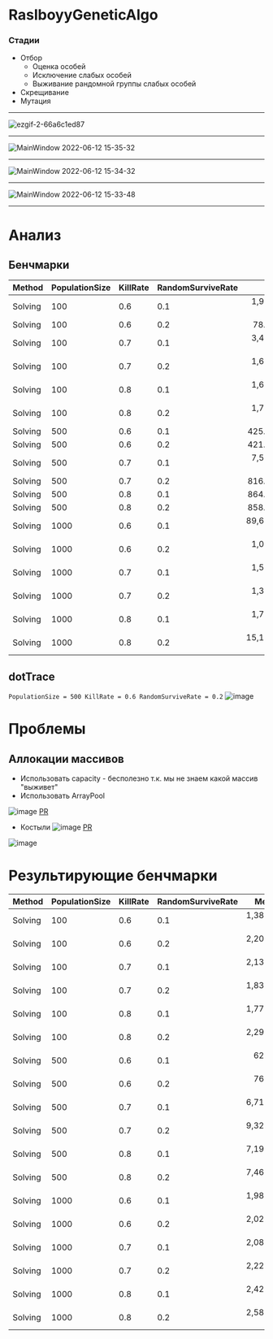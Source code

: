 # RaslboyyGeneticAlgo

### Стадии
- Отбор
    - Оценка особей
    - Исключение слабых особей
    - Выживание рандомной группы слабых особей
- Скрещивание
- Мутация

--------
![ezgif-2-66a6c1ed87](https://user-images.githubusercontent.com/33222839/169855987-87ace248-5cee-413d-af0c-09acd9d89796.gif)

--------

![MainWindow 2022-06-12 15-35-32](https://user-images.githubusercontent.com/33222839/173233630-4231bd09-6cbe-48fb-a82e-0775e84af360.gif)

--------

![MainWindow 2022-06-12 15-34-32](https://user-images.githubusercontent.com/33222839/173233662-c7a43ec7-4669-4313-aff4-ceb3123a4acf.gif)

--------

![MainWindow 2022-06-12 15-33-48](https://user-images.githubusercontent.com/33222839/173233680-9ba64186-9e8d-4a30-bd49-87228c2341ef.gif)

--------

# Анализ
## Бенчмарки
|  Method | PopulationSize | KillRate | RandomSurviveRate |         Mean |          Error |         StdDev |       Median |    Gen 0 |    Gen 1 | Allocated |
|-------- |--------------- |--------- |------------------ |-------------:|---------------:|---------------:|-------------:|---------:|---------:|----------:|
| Solving |            100 |      0.6 |               0.1 |  1,944.63 us |      49.198 us |      29.277 us |  1,954.30 us |        - |        - |    440 KB |
| Solving |            100 |      0.6 |               0.2 |     78.99 us |       2.500 us |       1.654 us |     79.21 us |  12.0850 |        - |     49 KB |
| Solving |            100 |      0.7 |               0.1 |  3,416.55 us |     357.312 us |     236.340 us |  3,325.30 us |        - |        - |    345 KB |
| Solving |            100 |      0.7 |               0.2 |  1,696.69 us |     152.026 us |     100.556 us |  1,662.90 us |        - |        - |    344 KB |
| Solving |            100 |      0.8 |               0.1 |  1,635.81 us |      25.177 us |      16.653 us |  1,635.82 us |  76.1719 |  33.2031 |    373 KB |
| Solving |            100 |      0.8 |               0.2 |  1,757.73 us |       9.153 us |       4.787 us |  1,757.88 us |  78.1250 |  31.2500 |    402 KB |
| Solving |            500 |      0.6 |               0.1 |    425.81 us |       5.714 us |       3.400 us |    427.13 us |  57.1289 |   1.9531 |    235 KB |
| Solving |            500 |      0.6 |               0.2 |    421.80 us |       5.218 us |       3.451 us |    422.15 us |  57.1289 |   1.9531 |    235 KB |
| Solving |            500 |      0.7 |               0.1 |  7,561.98 us |      94.035 us |      55.959 us |  7,564.84 us | 250.0000 | 125.0000 |  1,600 KB |
| Solving |            500 |      0.7 |               0.2 |    816.61 us |     109.558 us |      72.466 us |    786.29 us |  69.3359 |  22.4609 |    285 KB |
| Solving |            500 |      0.8 |               0.1 |    864.33 us |      24.338 us |      14.483 us |    866.00 us |        - |        - |    283 KB |
| Solving |            500 |      0.8 |               0.2 |    858.57 us |      31.306 us |      18.630 us |    855.90 us |        - |        - |    283 KB |
| Solving |           1000 |      0.6 |               0.1 | 89,603.57 us | 186,244.877 us | 110,831.339 us | 14,846.40 us |        - |        - |  2,890 KB |
| Solving |           1000 |      0.6 |               0.2 |  1,080.58 us |      98.059 us |      51.287 us |  1,062.20 us |        - |        - |    523 KB |
| Solving |           1000 |      0.7 |               0.1 |  1,550.61 us |     140.831 us |      93.151 us |  1,550.60 us |        - |        - |    570 KB |
| Solving |           1000 |      0.7 |               0.2 |  1,324.42 us |      80.003 us |      41.843 us |  1,304.00 us |        - |        - |    517 KB |
| Solving |           1000 |      0.8 |               0.1 |  1,708.33 us |     127.715 us |      76.001 us |  1,710.30 us |        - |        - |    564 KB |
| Solving |           1000 |      0.8 |               0.2 | 15,158.08 us |     334.475 us |     199.041 us | 15,137.70 us |        - |        - |  3,436 KB |
## dotTrace
`PopulationSize = 500 KillRate = 0.6 RandomSurviveRate = 0.2`
![image](https://user-images.githubusercontent.com/33222839/170613636-759909a6-45d9-461c-b47a-2b3b6c74298a.png)

# Проблемы
## Аллокации массивов
- Использовать capacity - бесполезно т.к. мы не знаем какой массив "выживет"
- Использовать ArrayPool

![image](https://user-images.githubusercontent.com/33222839/170626500-181a1b31-573b-444f-872b-5f2a50c559e1.png)
[PR](https://github.com/is-tech-y24-1/RaslboyyGeneticAlgo/pull/1)

- Костыли
![image](https://user-images.githubusercontent.com/33222839/170632756-cf1b6c74-11c5-4e26-9c56-4f83d33fd683.png)
[PR](https://github.com/is-tech-y24-1/RaslboyyGeneticAlgo/pull/2)

![image](https://user-images.githubusercontent.com/33222839/170634728-dbbbd54b-2239-441c-a664-a30c03be7eca.png)

# Результирующие бенчмарки
|  Method | PopulationSize | KillRate | RandomSurviveRate |       Mean |       Error |      StdDev |   Gen 0 |   Gen 1 | Allocated |
|-------- |--------------- |--------- |------------------ |-----------:|------------:|------------:|--------:|--------:|----------:|
| Solving |            100 |      0.6 |               0.1 | 1,381.0 us |   157.90 us |    82.58 us |       - |       - |     11 KB |
| Solving |            100 |      0.6 |               0.2 | 2,208.6 us |    36.50 us |    24.14 us |       - |       - |     11 KB |
| Solving |            100 |      0.7 |               0.1 | 2,138.3 us |    27.69 us |    16.48 us | 11.7188 |  3.9063 |     76 KB |
| Solving |            100 |      0.7 |               0.2 | 1,831.6 us |    83.05 us |    49.42 us |       - |       - |     46 KB |
| Solving |            100 |      0.8 |               0.1 | 1,774.5 us |    66.31 us |    43.86 us | 15.6250 |       - |     83 KB |
| Solving |            100 |      0.8 |               0.2 | 2,291.8 us |   268.57 us |   177.64 us | 23.4375 | 11.7188 |    146 KB |
| Solving |            500 |      0.6 |               0.1 |   623.9 us |     8.57 us |     5.67 us | 10.7422 |  0.9766 |     48 KB |
| Solving |            500 |      0.6 |               0.2 |   766.2 us |    65.13 us |    38.75 us | 10.7422 |  0.9766 |     48 KB |
| Solving |            500 |      0.7 |               0.1 | 6,718.3 us |   109.78 us |    57.42 us | 31.2500 | 15.6250 |    218 KB |
| Solving |            500 |      0.7 |               0.2 | 9,324.7 us | 1,706.61 us | 1,128.82 us | 31.2500 | 15.6250 |    218 KB |
| Solving |            500 |      0.8 |               0.1 | 7,190.5 us |   825.11 us |   431.55 us | 62.5000 | 31.2500 |    392 KB |
| Solving |            500 |      0.8 |               0.2 | 7,461.0 us |   120.66 us |    79.81 us |       - |       - |    393 KB |
| Solving |           1000 |      0.6 |               0.1 | 1,987.6 us |    37.75 us |    19.74 us |       - |       - |     96 KB |
| Solving |           1000 |      0.6 |               0.2 | 2,024.5 us |    55.35 us |    32.94 us |       - |       - |     96 KB |
| Solving |           1000 |      0.7 |               0.1 | 2,089.9 us |    34.41 us |    20.47 us |       - |       - |    143 KB |
| Solving |           1000 |      0.7 |               0.2 | 2,226.7 us |    79.26 us |    47.17 us |       - |       - |    143 KB |
| Solving |           1000 |      0.8 |               0.1 | 2,427.8 us |   139.41 us |    72.92 us |       - |       - |    190 KB |
| Solving |           1000 |      0.8 |               0.2 | 2,581.8 us |   151.64 us |    90.24 us |       - |       - |    190 KB |
